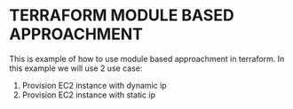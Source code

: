 # TERRAFORM MODULE BASED APPROACHMENT
This is example of how to use module based approachment in terraform.
In this example we will use 2 use case:
1. Provision EC2 instance with dynamic ip
2. Provision EC2 instance with static ip
